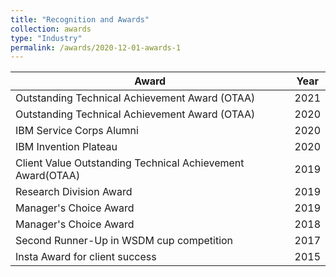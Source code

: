 ```yaml
---
title: "Recognition and Awards"
collection: awards
type: "Industry"
permalink: /awards/2020-12-01-awards-1
---
```



| Award                                                      | Year |
|------------------------------------------------------------|------|
| Outstanding Technical Achievement Award (OTAA)             | 2021 |
| Outstanding Technical Achievement Award (OTAA)             | 2020 |
| IBM Service Corps Alumni                                   | 2020 |
| IBM Invention Plateau                                      | 2020 |
| Client Value Outstanding Technical Achievement Award(OTAA) | 2019 |
| Research Division Award                                    | 2019 |
| Manager's Choice Award                                     | 2019 |
| Manager's Choice Award                                     | 2018 |
| Second Runner-Up in WSDM cup competition                   | 2017 |
| Insta Award for client success                             | 2015 |